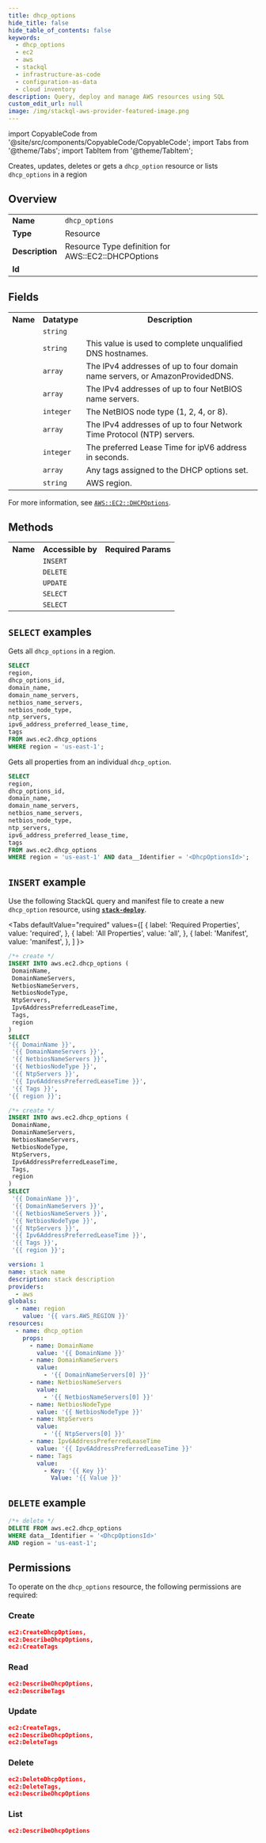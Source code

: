 ```yaml
---
title: dhcp_options
hide_title: false
hide_table_of_contents: false
keywords:
  - dhcp_options
  - ec2
  - aws
  - stackql
  - infrastructure-as-code
  - configuration-as-data
  - cloud inventory
description: Query, deploy and manage AWS resources using SQL
custom_edit_url: null
image: /img/stackql-aws-provider-featured-image.png
---
```


import CopyableCode from '@site/src/components/CopyableCode/CopyableCode';
import Tabs from '@theme/Tabs';
import TabItem from '@theme/TabItem';

Creates, updates, deletes or gets a <code>dhcp_option</code> resource or lists <code>dhcp_options</code> in a region

## Overview
<table>
<tbody>
<tr><td><b>Name</b></td><td><code>dhcp_options</code></td></tr>
<tr><td><b>Type</b></td><td>Resource</td></tr>
<tr><td><b>Description</b></td><td>Resource Type definition for AWS::EC2::DHCPOptions</td></tr>
<tr><td><b>Id</b></td><td><CopyableCode code="aws.ec2.dhcp_options" /></td></tr>
</tbody>
</table>

## Fields
<table>
<tbody>
<tr><th>Name</th><th>Datatype</th><th>Description</th></tr><tr><td><CopyableCode code="dhcp_options_id" /></td><td><code>string</code></td><td></td></tr>
<tr><td><CopyableCode code="domain_name" /></td><td><code>string</code></td><td>This value is used to complete unqualified DNS hostnames.</td></tr>
<tr><td><CopyableCode code="domain_name_servers" /></td><td><code>array</code></td><td>The IPv4 addresses of up to four domain name servers, or AmazonProvidedDNS.</td></tr>
<tr><td><CopyableCode code="netbios_name_servers" /></td><td><code>array</code></td><td>The IPv4 addresses of up to four NetBIOS name servers.</td></tr>
<tr><td><CopyableCode code="netbios_node_type" /></td><td><code>integer</code></td><td>The NetBIOS node type (1, 2, 4, or 8).</td></tr>
<tr><td><CopyableCode code="ntp_servers" /></td><td><code>array</code></td><td>The IPv4 addresses of up to four Network Time Protocol (NTP) servers.</td></tr>
<tr><td><CopyableCode code="ipv6_address_preferred_lease_time" /></td><td><code>integer</code></td><td>The preferred Lease Time for ipV6 address in seconds.</td></tr>
<tr><td><CopyableCode code="tags" /></td><td><code>array</code></td><td>Any tags assigned to the DHCP options set.</td></tr>
<tr><td><CopyableCode code="region" /></td><td><code>string</code></td><td>AWS region.</td></tr>
</tbody>
</table>

For more information, see <a href="https://docs.aws.amazon.com/AWSCloudFormation/latest/UserGuide/aws-resource-ec2-dhcpoption.html"><code>AWS::EC2::DHCPOptions</code></a>.

## Methods

<table>
<tbody>
  <tr>
    <th>Name</th>
    <th>Accessible by</th>
    <th>Required Params</th>
  </tr>
  <tr>
    <td><CopyableCode code="create_resource" /></td>
    <td><code>INSERT</code></td>
    <td><CopyableCode code="region" /></td>
  </tr>
  <tr>
    <td><CopyableCode code="delete_resource" /></td>
    <td><code>DELETE</code></td>
    <td><CopyableCode code="data__Identifier, region" /></td>
  </tr>
  <tr>
    <td><CopyableCode code="update_resource" /></td>
    <td><code>UPDATE</code></td>
    <td><CopyableCode code="data__Identifier, data__PatchDocument, region" /></td>
  </tr>
  <tr>
    <td><CopyableCode code="list_resources" /></td>
    <td><code>SELECT</code></td>
    <td><CopyableCode code="region" /></td>
  </tr>
  <tr>
    <td><CopyableCode code="get_resource" /></td>
    <td><code>SELECT</code></td>
    <td><CopyableCode code="data__Identifier, region" /></td>
  </tr>
</tbody>
</table>

## `SELECT` examples
Gets all <code>dhcp_options</code> in a region.
```sql
SELECT
region,
dhcp_options_id,
domain_name,
domain_name_servers,
netbios_name_servers,
netbios_node_type,
ntp_servers,
ipv6_address_preferred_lease_time,
tags
FROM aws.ec2.dhcp_options
WHERE region = 'us-east-1';
```
Gets all properties from an individual <code>dhcp_option</code>.
```sql
SELECT
region,
dhcp_options_id,
domain_name,
domain_name_servers,
netbios_name_servers,
netbios_node_type,
ntp_servers,
ipv6_address_preferred_lease_time,
tags
FROM aws.ec2.dhcp_options
WHERE region = 'us-east-1' AND data__Identifier = '<DhcpOptionsId>';
```

## `INSERT` example

Use the following StackQL query and manifest file to create a new <code>dhcp_option</code> resource, using [__`stack-deploy`__](https://pypi.org/project/stack-deploy/).

<Tabs
    defaultValue="required"
    values={[
      { label: 'Required Properties', value: 'required', },
      { label: 'All Properties', value: 'all', },
      { label: 'Manifest', value: 'manifest', },
    ]
}>
<TabItem value="required">

```sql
/*+ create */
INSERT INTO aws.ec2.dhcp_options (
 DomainName,
 DomainNameServers,
 NetbiosNameServers,
 NetbiosNodeType,
 NtpServers,
 Ipv6AddressPreferredLeaseTime,
 Tags,
 region
)
SELECT 
'{{ DomainName }}',
 '{{ DomainNameServers }}',
 '{{ NetbiosNameServers }}',
 '{{ NetbiosNodeType }}',
 '{{ NtpServers }}',
 '{{ Ipv6AddressPreferredLeaseTime }}',
 '{{ Tags }}',
'{{ region }}';
```
</TabItem>
<TabItem value="all">

```sql
/*+ create */
INSERT INTO aws.ec2.dhcp_options (
 DomainName,
 DomainNameServers,
 NetbiosNameServers,
 NetbiosNodeType,
 NtpServers,
 Ipv6AddressPreferredLeaseTime,
 Tags,
 region
)
SELECT 
 '{{ DomainName }}',
 '{{ DomainNameServers }}',
 '{{ NetbiosNameServers }}',
 '{{ NetbiosNodeType }}',
 '{{ NtpServers }}',
 '{{ Ipv6AddressPreferredLeaseTime }}',
 '{{ Tags }}',
 '{{ region }}';
```
</TabItem>
<TabItem value="manifest">

```yaml
version: 1
name: stack name
description: stack description
providers:
  - aws
globals:
  - name: region
    value: '{{ vars.AWS_REGION }}'
resources:
  - name: dhcp_option
    props:
      - name: DomainName
        value: '{{ DomainName }}'
      - name: DomainNameServers
        value:
          - '{{ DomainNameServers[0] }}'
      - name: NetbiosNameServers
        value:
          - '{{ NetbiosNameServers[0] }}'
      - name: NetbiosNodeType
        value: '{{ NetbiosNodeType }}'
      - name: NtpServers
        value:
          - '{{ NtpServers[0] }}'
      - name: Ipv6AddressPreferredLeaseTime
        value: '{{ Ipv6AddressPreferredLeaseTime }}'
      - name: Tags
        value:
          - Key: '{{ Key }}'
            Value: '{{ Value }}'

```
</TabItem>
</Tabs>

## `DELETE` example

```sql
/*+ delete */
DELETE FROM aws.ec2.dhcp_options
WHERE data__Identifier = '<DhcpOptionsId>'
AND region = 'us-east-1';
```

## Permissions

To operate on the <code>dhcp_options</code> resource, the following permissions are required:

### Create
```json
ec2:CreateDhcpOptions,
ec2:DescribeDhcpOptions,
ec2:CreateTags
```

### Read
```json
ec2:DescribeDhcpOptions,
ec2:DescribeTags
```

### Update
```json
ec2:CreateTags,
ec2:DescribeDhcpOptions,
ec2:DeleteTags
```

### Delete
```json
ec2:DeleteDhcpOptions,
ec2:DeleteTags,
ec2:DescribeDhcpOptions
```

### List
```json
ec2:DescribeDhcpOptions
```
